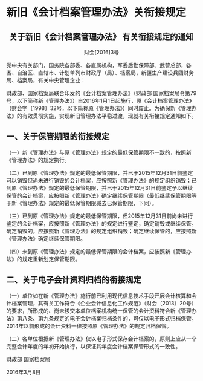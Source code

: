 # 新旧《会计档案管理办法》关衔接规定

<center><h2>关于新旧《会计档案管理办法》 有关衔接规定的通知</h2></center>

<center>财会[2016]3号</center>

 

党中央有关部门，国务院各部委、各直属机构，军委后勤保障部、武警总部，各省、自治区、直辖市、计划单列市财政厅（局）、档案局，新疆生产建设兵团财务局、档案局，有关中央管理企业：

财政部、国家档案局联合印发的《会计档案管理办法》（财政部 国家档案局令第79号，以下简称新《管理办法》）自2016年1月1日起施行，原《会计档案管理办法》（财会字〔1998〕32号，以下简称原《管理办法》）同时废止。为确保新《管理办法》的有效贯彻实施，实现新旧管理办法平稳过渡，现就有关衔接规定通知如下。

## 一、关于保管期限的衔接规定

（一）新《管理办法》与原《管理办法》规定的最低保管期限不一致的，按照新《管理办法》的规定执行。

（二）已到原《管理办法》规定的最低保管期限，并已于2015年12月31日前鉴定可以销毁但尚未进行销毁的会计档案，应按照新《管理办法》的规定组织销毁；已到原《管理办法》规定的最低保管期限，并已于2015年12月31日前鉴定予以继续保管的会计档案，应按照新《管理办法》确定继续保管期限（最低继续保管期限等于新《管理办法》规定的最低保管期限减去已保管期限，下同）。

（三）已到原《管理办法》规定的最低保管期限，但2015年12月31日前尚未进行鉴定的会计档案，应按照新《管理办法》的规定进行鉴定，确定销毁或继续保管。确定销毁的，应按照新《管理办法》的规定组织销毁；确定继续保管的，应按照新《管理办法》确定继续保管期限。

（四）未到原《管理办法》规定的最低保管期限的会计档案，应按照新《管理办法》的规定重新划定保管期限。

## 二、关于电子会计资料归档的衔接规定

（一）单位如在新《管理办法》施行前已利用现代信息技术手段开展会计核算和会计档案管理，其有关工作符合《企业会计信息化工作规范》（财会〔2013〕20号）的要求，所形成的、尚未移交本单位档案机构统一保管的会计资料符合新《管理办法》第八条、第九条规定的电子会计档案归档条件的，可仅以电子形式归档保管。2014年以前形成的会计资料一律按照原《管理办法》的规定归档保管。

（二）各单位根据新《管理办法》仅以电子形式保存会计档案的，原则上应从一个完整会计年度的年初开始执行，以保证其年度会计档案保管形式的一致性。

财政部 国家档案局

2016年3月8日